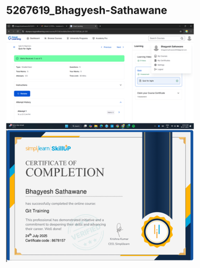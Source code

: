# 5267619_Bhagyesh-Sathawane
<img src="https://github.com/bhagyeshsathawane04/5267619_Bhagyesh-Sathawane/blob/main/SDLC/5267619_Bhagyesh%20Sathawane.png" alt="5267619_Bhagyesh Sathawane">
<img src="https://github.com/bhagyeshsathawane04/5267619_Bhagyesh-Sathawane/blob/main/Git/5267619_Bhagyesh%20Sathawane.png" alt="5267619_Bhagyesh Sathawane">
